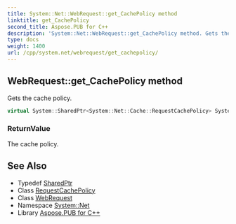 ```yaml
---
title: System::Net::WebRequest::get_CachePolicy method
linktitle: get_CachePolicy
second_title: Aspose.PUB for C++
description: 'System::Net::WebRequest::get_CachePolicy method. Gets the cache policy in C++.'
type: docs
weight: 1400
url: /cpp/system.net/webrequest/get_cachepolicy/
---
```

## WebRequest::get_CachePolicy method


Gets the cache policy.

```cpp
virtual System::SharedPtr<System::Net::Cache::RequestCachePolicy> System::Net::WebRequest::get_CachePolicy()
```


### ReturnValue

The cache policy.

## See Also

* Typedef [SharedPtr](../../../system/sharedptr/)
* Class [RequestCachePolicy](../../../system.net.cache/requestcachepolicy/)
* Class [WebRequest](../)
* Namespace [System::Net](../../)
* Library [Aspose.PUB for C++](../../../)
